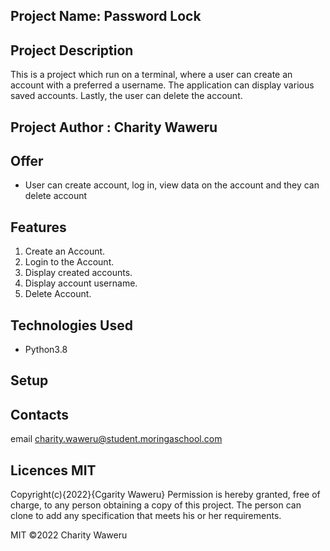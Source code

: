 ## Project Name: Password Lock
## Project Description
This is a project which run on a terminal, where a user can create an account with a preferred a username. The application can display various saved accounts. Lastly, the user can delete the account.
## Project Author : Charity Waweru
## Offer
* User can create account, log in, view data on the account and they can delete account
## Features
1. Create an Account.
2. Login to the Account.
3. Display created accounts.
4. Display account username.
5. Delete Account.
## Technologies Used
* Python3.8
## Setup

## Contacts
email charity.waweru@student.moringaschool.com
## Licences MIT
Copyright(c){2022}{Cgarity Waweru} Permission is hereby granted, free of charge, to any person obtaining a copy of this project. The person can clone to add any specification that meets his or her requirements.

MIT ©2022 Charity Waweru